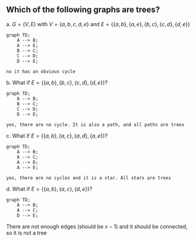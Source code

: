 ## Which of the following graphs are trees?
a. $G = (V, E)$ with $V = \{a, b, c, d, e\}$ and $E = \{\{a, b\}, \{a,e\}, \{b, c\}, \{c,d\}, \{d,e\} \}$
```mermaid
graph TD;
    A --> B;
    A --> E;
    B --> C;
    C --> D;
    D --> E;
```
    no it has an obvious cycle

b. What if $E = \{\{a, b\}, \{b, c\}, \{c,d\}, \{d,e\}\}$?
```mermaid
graph TD;
    A --> B;
    B --> C;
    C --> D;
    D --> E;
```

    yes, there are no cycle. It is also a path, and all paths are trees

c. What if $E = \{\{a, b\}, \{a, c\}, \{a,d\}, \{a,e\}\}$?
```mermaid
graph TD;
    A --> B;
    A --> C;
    A --> D;
    A --> E;
```

    yes, there are no cycles and it is a star. All stars are trees

d. What if $E = \{\{a, b\}, \{a, c\}, \{d,e\}\}$?
```mermaid
graph TD;
    A --> B;
    A --> C;
    D --> E;
```
There are not enough edges (should be $v-1$) and it should be connected, so it is not a tree
